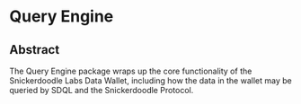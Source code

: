 # Query Engine

## Abstract
The Query Engine package wraps up the core functionality of the Snickerdoodle Labs Data Wallet, including how the data in the wallet may be queried by SDQL and the Snickerdoodle Protocol.